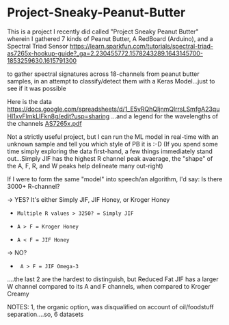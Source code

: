 # Project-Sneaky-Peanut-Butter
This is a project I recently did called "Project Sneaky Peanut Butter" wherein I gathered 7 kinds of Peanut Butter, A RedBoard (Arduino), and a Spectral Triad Sensor https://learn.sparkfun.com/tutorials/spectral-triad-as7265x-hookup-guide?_ga=2.230455772.1578243289.1643145700-1853259630.1615791300

to gather spectral signatures across 18-channels from peanut butter samples, in an attempt to classify/detect them with a Keras Model...just to see if it was possible


Here is the data https://docs.google.com/spreadsheets/d/1_E5vRQhQIjnmQlrrsLSmfgA23quHl1xvFlmkLIFkn8g/edit?usp=sharing
...and a legend for the wavelengths of the channels [AS7265x.pdf](https://github.com/TurnerRussell50/Project-Sneaky-Peanut-Butter/files/8009519/AS7265x.pdf)


Not a strictly useful project, but I can run the ML model in real-time with an unknown sample and tell you which style of PB it is :-D 
(If you spend some time simply exploring the data first-hand, a few things immediately stand out...Simply JIF has the highest R channel peak avaerage,  the "shape" of the A, F, R, and W peaks help delineate many out-right)

If I were to form the same "model" into speech/an algorithm, I'd say:
Is there 3000+ R-channel?


-> YES? It's either Simply JIF, JIF Honey, or Kroger Honey

*     Multiple R values > 3250? = Simply JIF

*     A > F = Kroger Honey

*     A < F = JIF Honey


-> NO?

*      A > F = JIF Omega-3

....the last 2 are the hardest to distinguish, but Reduced Fat JIF has a larger W channel compared to its A and F channels, when compared to Kroger Creamy


NOTES: 1, the organic option, was disqualified on account of oil/foodstuff separation....so, 6 datasets
